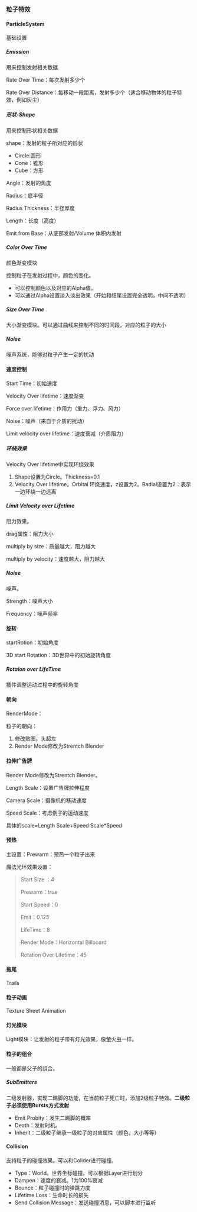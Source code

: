 ### 粒子特效

#### ParticleSystem

基础设置

##### Emission

用来控制发射相关数据

Rate Over Time：每次发射多少个

Rate Over Distance：每移动一段距离，发射多少个（适合移动物体的粒子特效，例如灰尘）

##### 形状-Shape

用来控制形状相关数据

shape：发射的粒子所对应的形状

* Circle:圆形
* Cone：锥形
* Cube：方形

Angle：发射的角度

Radius：底半径

Radius Thickness：半径厚度

Length：长度（高度）

Emit from Base：从底部发射/Volume 体积内发射

##### Color Over Time 

颜色渐变模块

控制粒子在发射过程中，颜色的变化。

* 可以控制颜色以及对应的Alpha值。
* 可以通过Alpha设置淡入淡出效果（开始和结尾设置完全透明，中间不透明）

##### Size Over Time

 大小渐变模块。可以通过曲线来控制不同的时间段，对应的粒子的大小

##### Noise

噪声系统，能够对粒子产生一定的扰动

#### 速度控制

Start Time：初始速度

Velocity Over lifetime：速度渐变

Force over lifetime：作用力（重力、浮力、风力）

Noise：噪声（来自于介质的扰动）

Limit velocity over lifetime：速度衰减（介质阻力）

##### 环绕效果

Velocity Over lifetime中实现环绕效果

1. Shape设置为Circle。Thickness=0.1
2. Velocity Over lifetime。Orbital 环绕速度，z设置为2。Radial设置为2：表示一边环绕一边远离

##### Limit Velocity over Lifetime

阻力效果。

drag属性：阻力大小

multiply by size：质量越大，阻力越大

multiply by velocity：速度越大，阻力越大

##### Noise

噪声。

Strength：噪声大小

Frequency：噪声频率

#### 旋转

startRotion：初始角度

3D start Rotation：3D世界中的初始旋转角度

##### Rotaion over LifeTime

插件调整运动过程中的旋转角度

#### 朝向

RenderMode：

粒子的朝向：

1. 修改贴图，头超左
2. Render Mode修改为Strentch Blender

#### 拉伸广告牌

Render Mode修改为Strentch Blender。

Length Scale：设置广告牌拉伸程度

Camera Scale：摄像机的移动速度

Speed Scale：考虑例子的运动速度

具体的scale=Length Scale+Speed Scale*Speed

#### 预热

主设置：Prewarm：预热一个粒子出来

魔法光环效果设置：

> Start Size ：4
>
> Prewarm：true
>
> Start Speed：0
>
> Emit：0.125
>
> LifeTime：8
>
> Render Mode：Horizontal Billboard
>
> Rotation Over Lifetime：45

#### 拖尾

Trails

#### 粒子动画

Texture Sheet  Animation

#### 灯光模块

Light模块：让发射的粒子带有灯光效果，像萤火虫一样。

#### 粒子的组合

一般都是父子的组合。

##### SubEmitters

二级发射器，实现二踢脚的功能，在当前粒子死亡时，添加2级粒子特效。**二级粒子必须使用Bursts方式发射**

* Emit Probity：发生二踢脚的概率
* Death：发射时机。
* Inherit：二级粒子继承一级粒子的对应属性（颜色，大小等等）

#### Collision

支持粒子的碰撞效果。可以和Colider进行碰撞。

* Type：World。世界坐标碰撞。可以根据Layer进行划分
* Dampen：速度的衰减。1为100%衰减
* Bounce：粒子碰撞时的弹跳力度
* Lifetime Loss：生命时长的损失
* Send Collision Message：发送碰撞消息，可以脚本进行监听

